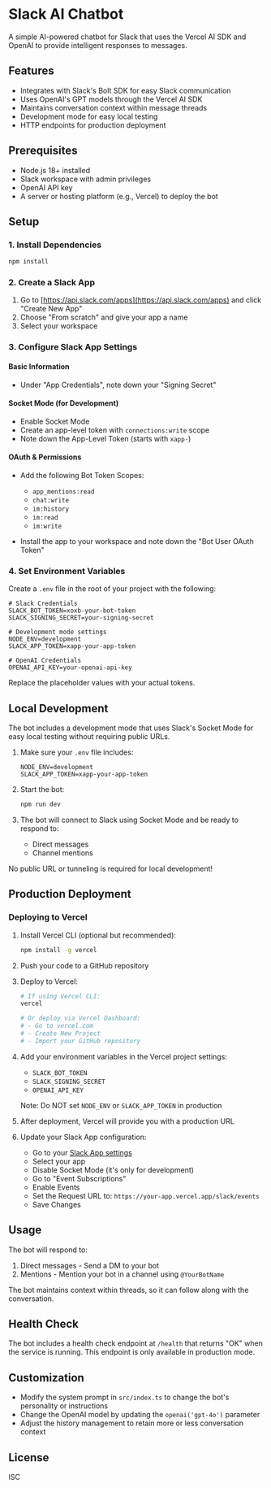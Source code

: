 # Slack AI Chatbot

A simple AI-powered chatbot for Slack that uses the Vercel AI SDK and OpenAI to provide intelligent responses to messages.

## Features

- Integrates with Slack's Bolt SDK for easy Slack communication
- Uses OpenAI's GPT models through the Vercel AI SDK
- Maintains conversation context within message threads
- Development mode for easy local testing
- HTTP endpoints for production deployment

## Prerequisites

- Node.js 18+ installed
- Slack workspace with admin privileges
- OpenAI API key
- A server or hosting platform (e.g., Vercel) to deploy the bot

## Setup

### 1. Install Dependencies

```bash
npm install
```

### 2. Create a Slack App

1. Go to [https://api.slack.com/apps](https://api.slack.com/apps) and click "Create New App"
2. Choose "From scratch" and give your app a name
3. Select your workspace

### 3. Configure Slack App Settings

#### Basic Information
- Under "App Credentials", note down your "Signing Secret"

#### Socket Mode (for Development)
- Enable Socket Mode
- Create an app-level token with `connections:write` scope
- Note down the App-Level Token (starts with `xapp-`)

#### OAuth & Permissions
- Add the following Bot Token Scopes:
  - `app_mentions:read`
  - `chat:write`
  - `im:history`
  - `im:read`
  - `im:write`

- Install the app to your workspace and note down the "Bot User OAuth Token"

### 4. Set Environment Variables

Create a `.env` file in the root of your project with the following:

```
# Slack Credentials
SLACK_BOT_TOKEN=xoxb-your-bot-token
SLACK_SIGNING_SECRET=your-signing-secret

# Development mode settings
NODE_ENV=development
SLACK_APP_TOKEN=xapp-your-app-token

# OpenAI Credentials
OPENAI_API_KEY=your-openai-api-key
```

Replace the placeholder values with your actual tokens.

## Local Development

The bot includes a development mode that uses Slack's Socket Mode for easy local testing without requiring public URLs.

1. Make sure your `.env` file includes:
   ```
   NODE_ENV=development
   SLACK_APP_TOKEN=xapp-your-app-token
   ```

2. Start the bot:
   ```bash
   npm run dev
   ```

3. The bot will connect to Slack using Socket Mode and be ready to respond to:
   - Direct messages
   - Channel mentions

No public URL or tunneling is required for local development!

## Production Deployment

### Deploying to Vercel

1. Install Vercel CLI (optional but recommended):
   ```bash
   npm install -g vercel
   ```

2. Push your code to a GitHub repository

3. Deploy to Vercel:
   ```bash
   # If using Vercel CLI:
   vercel

   # Or deploy via Vercel Dashboard:
   # - Go to vercel.com
   # - Create New Project
   # - Import your GitHub repository
   ```

4. Add your environment variables in the Vercel project settings:
   - `SLACK_BOT_TOKEN`
   - `SLACK_SIGNING_SECRET`
   - `OPENAI_API_KEY`
   
   Note: Do NOT set `NODE_ENV` or `SLACK_APP_TOKEN` in production

5. After deployment, Vercel will provide you with a production URL

6. Update your Slack App configuration:
   - Go to your [Slack App settings](https://api.slack.com/apps)
   - Select your app
   - Disable Socket Mode (it's only for development)
   - Go to "Event Subscriptions"
   - Enable Events
   - Set the Request URL to: `https://your-app.vercel.app/slack/events`
   - Save Changes

## Usage

The bot will respond to:

1. Direct messages - Send a DM to your bot
2. Mentions - Mention your bot in a channel using `@YourBotName`

The bot maintains context within threads, so it can follow along with the conversation.

## Health Check

The bot includes a health check endpoint at `/health` that returns "OK" when the service is running.
This endpoint is only available in production mode.

## Customization

- Modify the system prompt in `src/index.ts` to change the bot's personality or instructions
- Change the OpenAI model by updating the `openai('gpt-4o')` parameter
- Adjust the history management to retain more or less conversation context

## License

ISC 